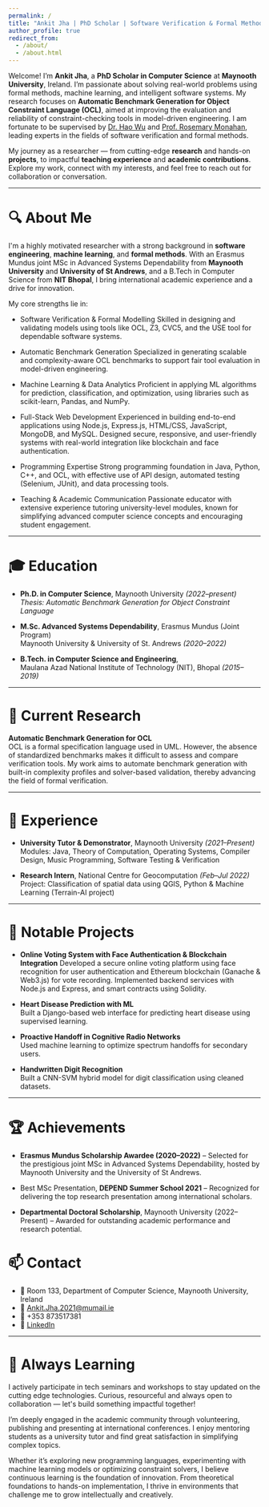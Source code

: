 ```yaml
---
permalink: /
title: "Ankit Jha | PhD Scholar | Software Verification & Formal Methods"
author_profile: true
redirect_from: 
  - /about/
  - /about.html
---
```


Welcome! I’m **Ankit Jha**, a **PhD Scholar in Computer Science** at **Maynooth University**, Ireland. I’m passionate about solving real-world problems using formal methods, machine learning, and intelligent software systems. My research focuses on **Automatic Benchmark Generation for Object Constraint Language (OCL)**, aimed at improving the evaluation and reliability of constraint-checking tools in model-driven engineering.  I am fortunate to be supervised by [Dr. Hao Wu](https://classicwuhao.github.io/) and [Prof. Rosemary Monahan](http://rosemarymonahan.com/), leading experts in the fields of software verification and formal methods.

My journey as a researcher — from cutting-edge **research** and hands-on **projects**, to impactful **teaching experience** and **academic contributions**. Explore my work, connect with my interests, and feel free to reach out for collaboration or conversation.

---

🔍 **About Me**
=====
I'm a highly motivated researcher with a strong background in **software engineering**, **machine learning**, and **formal methods**. With an Erasmus Mundus joint MSc in Advanced Systems Dependability from **Maynooth University** and **University of St Andrews**, and a B.Tech in Computer Science from **NIT Bhopal**, I bring international academic experience and a drive for innovation.

My core strengths lie in:
- Software Verification & Formal Modelling
Skilled in designing and validating models using tools like OCL, Z3, CVC5, and the USE tool for dependable software systems.

- Automatic Benchmark Generation
Specialized in generating scalable and complexity-aware OCL benchmarks to support fair tool evaluation in model-driven engineering.

- Machine Learning & Data Analytics
Proficient in applying ML algorithms for prediction, classification, and optimization, using libraries such as scikit-learn, Pandas, and NumPy.

- Full-Stack Web Development
Experienced in building end-to-end applications using Node.js, Express.js, HTML/CSS, JavaScript, MongoDB, and MySQL. Designed secure, responsive, and user-friendly systems with real-world integration like blockchain and face authentication.

- Programming Expertise
Strong programming foundation in Java, Python, C++, and OCL, with effective use of API design, automated testing (Selenium, JUnit), and data processing tools.

- Teaching & Academic Communication
Passionate educator with extensive experience tutoring university-level modules, known for simplifying advanced computer science concepts and encouraging student engagement.


---

🎓 **Education**
=====
- **Ph.D. in Computer Science**, Maynooth University *(2022–present)*  
  *Thesis: Automatic Benchmark Generation for Object Constraint Language*

- **M.Sc. Advanced Systems Dependability**, Erasmus Mundus (Joint Program)  
  Maynooth University & University of St. Andrews *(2020–2022)*

- **B.Tech. in Computer Science and Engineering**,  
  Maulana Azad National Institute of Technology (NIT), Bhopal *(2015–2019)*

---

🧪 **Current Research**
=====
**Automatic Benchmark Generation for OCL**  
OCL is a formal specification language used in UML. However, the absence of standardized benchmarks makes it difficult to assess and compare verification tools. My work aims to automate benchmark generation with built-in complexity profiles and solver-based validation, thereby advancing the field of formal verification.

---

💼 **Experience**
=====
- **University Tutor & Demonstrator**, Maynooth University *(2021–Present)*  
  Modules: Java, Theory of Computation, Operating Systems, Compiler Design, Music Programming, Software Testing & Verification

- **Research Intern**, National Centre for Geocomputation *(Feb–Jul 2022)*  
  Project: Classification of spatial data using QGIS, Python & Machine Learning (Terrain-AI project)

---

📂 **Notable Projects**
=====
- **Online Voting System with Face Authentication & Blockchain Integration**
Developed a secure online voting platform using face recognition for user authentication and Ethereum blockchain (Ganache & Web3.js) for vote recording. Implemented backend services with Node.js and Express, and smart contracts using Solidity.
- **Heart Disease Prediction with ML**  
  Built a Django-based web interface for predicting heart disease using supervised learning.

- **Proactive Handoff in Cognitive Radio Networks**  
  Used machine learning to optimize spectrum handoffs for secondary users.

- **Handwritten Digit Recognition**  
  Built a CNN-SVM hybrid model for digit classification using cleaned datasets.

---

🏆 **Achievements**
=====
- **Erasmus Mundus Scholarship Awardee (2020–2022)** – Selected for the prestigious joint MSc in Advanced Systems Dependability, hosted by Maynooth University and the University of St Andrews.

- Best MSc Presentation, **DEPEND Summer School 2021** – Recognized for delivering the top research presentation among international scholars.

- **Departmental Doctoral Scholarship**, Maynooth University (2022–Present) – Awarded for outstanding academic performance and research potential.

📫 **Contact**
=====
- 📍 Room 133, Department of Computer Science, Maynooth University, Ireland  
- 📧 [Ankit.Jha.2021@mumail.ie](mailto:Ankit.Jha.2021@mumail.ie)  
- 📱 +353 873517381  
- 🔗 [LinkedIn](https://linkedin.com/in/ankit-jha1996)

---

🧠 **Always Learning**
=====
I actively participate in tech seminars and workshops to stay updated on the cutting edge technologies. Curious, resourceful and always open to collaboration — let's build something impactful together!

I’m deeply engaged in the academic community through volunteering, publishing and presenting at international conferences. I enjoy mentoring students as a university tutor and find great satisfaction in simplifying complex topics.

Whether it’s exploring new programming languages, experimenting with machine learning models or optimizing constraint solvers, I believe continuous learning is the foundation of innovation. From theoretical foundations to hands-on implementation, I thrive in environments that challenge me to grow intellectually and creatively.

